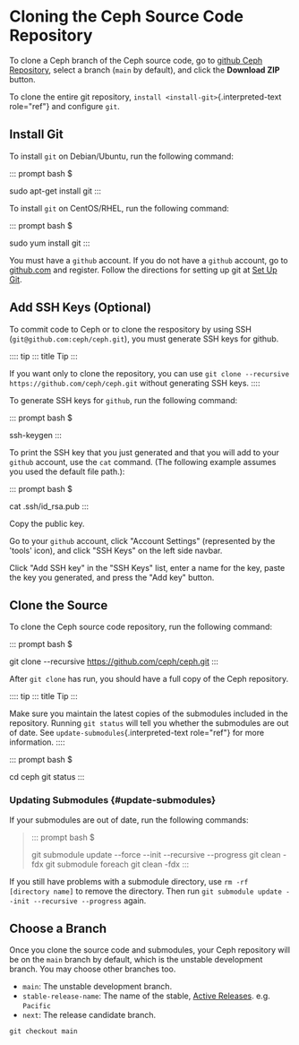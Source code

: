 # Cloning the Ceph Source Code Repository

To clone a Ceph branch of the Ceph source code, go to [github Ceph
Repository](https://github.com/ceph/ceph), select a branch (`main` by
default), and click the **Download ZIP** button.

To clone the entire git repository,
`install <install-git>`{.interpreted-text role="ref"} and configure
`git`.

## Install Git

To install `git` on Debian/Ubuntu, run the following command:

::: prompt
bash \$

sudo apt-get install git
:::

To install `git` on CentOS/RHEL, run the following command:

::: prompt
bash \$

sudo yum install git
:::

You must have a `github` account. If you do not have a `github` account,
go to [github.com](https://github.com) and register. Follow the
directions for setting up git at [Set Up
Git](https://help.github.com/linux-set-up-git).

## Add SSH Keys (Optional)

To commit code to Ceph or to clone the respository by using SSH
(`git@github.com:ceph/ceph.git`), you must generate SSH keys for github.

:::: tip
::: title
Tip
:::

If you want only to clone the repository, you can use
`git clone --recursive https://github.com/ceph/ceph.git` without
generating SSH keys.
::::

To generate SSH keys for `github`, run the following command:

::: prompt
bash \$

ssh-keygen
:::

To print the SSH key that you just generated and that you will add to
your `github` account, use the `cat` command. (The following example
assumes you used the default file path.):

::: prompt
bash \$

cat .ssh/id_rsa.pub
:::

Copy the public key.

Go to your `github` account, click \"Account Settings\" (represented by
the \'tools\' icon), and click \"SSH Keys\" on the left side navbar.

Click \"Add SSH key\" in the \"SSH Keys\" list, enter a name for the
key, paste the key you generated, and press the \"Add key\" button.

## Clone the Source

To clone the Ceph source code repository, run the following command:

::: prompt
bash \$

git clone \--recursive <https://github.com/ceph/ceph.git>
:::

After `git clone` has run, you should have a full copy of the Ceph
repository.

:::: tip
::: title
Tip
:::

Make sure you maintain the latest copies of the submodules included in
the repository. Running `git status` will tell you whether the
submodules are out of date. See `update-submodules`{.interpreted-text
role="ref"} for more information.
::::

::: prompt
bash \$

cd ceph git status
:::

### Updating Submodules {#update-submodules}

If your submodules are out of date, run the following commands:

> ::: prompt
> bash \$
>
> git submodule update \--force \--init \--recursive \--progress git
> clean -fdx git submodule foreach git clean -fdx
> :::

If you still have problems with a submodule directory, use
`rm -rf [directory name]` to remove the directory. Then run
`git submodule update --init --recursive --progress` again.

## Choose a Branch

Once you clone the source code and submodules, your Ceph repository will
be on the `main` branch by default, which is the unstable development
branch. You may choose other branches too.

-   `main`: The unstable development branch.
-   `stable-release-name`: The name of the stable, [Active
    Releases](https://docs.ceph.com/en/latest/releases/#active-releases).
    e.g. `Pacific`
-   `next`: The release candidate branch.

<!-- -->

    git checkout main
